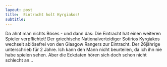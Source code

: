 ```yaml
---
layout: post
title:  Eintracht holt Kyrgiakos!
subtitle:  
---
```


Da ahnt man nichts Böses - und dann das: Die Eintracht hat einen weiteren Spieler verpflichtet! Der griechische Nationalverteidiger Sotirios Kyrgiakos wechselt ablösefrei von den Glasgow Rangers zur Eintracht. Der 26jährige unterschrieb für 2 Jahre. Ich kann den Mann nicht beurteilen, da ich ihn nie habe spielen sehen. Aber die Eckdaten hören sich doch schon nicht schlecht an...


